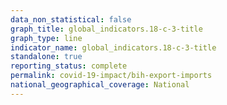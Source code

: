 ```yaml
---
data_non_statistical: false
graph_title: global_indicators.18-c-3-title
graph_type: line
indicator_name: global_indicators.18-c-3-title
standalone: true
reporting_status: complete
permalink: covid-19-impact/bih-export-imports
national_geographical_coverage: National
---
```

